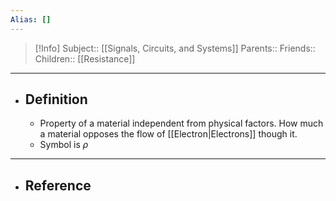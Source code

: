 ```yaml
---
Alias: []
---
```

> [!Info]
> Subject:: [[Signals, Circuits, and Systems]]
> Parents:: 
> Friends:: 
> Children:: [[Resistance]]
---
- ## Definition
	- Property of a material independent from physical factors. How much a material opposes the flow of [[Electron|Electrons]] though it.
	- Symbol is $\rho$
---
- ## Reference